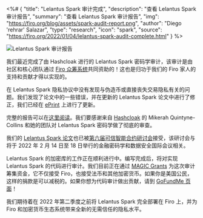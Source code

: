 <%# {
  "title": "Lelantus Spark 审计完成",
  "description": "查看 Lelantus Spark 审计报告",
  "summary": "查看 Lelantus Spark 审计报告",
  "img": "https://firo.org/blog/assets/spark-audit-report.png",
  "author": "Diego 'rehrar' Salazar",
  "type": "research",
  "icon": "spark",
  "source": "https://firo.org/2022/01/04/lelantus-spark-audit-complete.html"
} %>

![Lelantus Spark 审计报告](https://firo.org/blog/assets/spark-audit-report.png#size=8000x4000)

我们最近完成了由 Hashcloak 进行的 Lelantus Spark 密码学审计，该审计是由社区和核心团队通过 [Firo 众筹系统](https://fcs.firo.org/proposal/2)共同资助的！这也是归功于我们的 Firo 家人的支持和贡献才得以实现的。

在 Lelantus Spark 隐私协议中没有发现与伪造币或直接丧失交易隐私有关的问题。我们发现了论文中的一些错误，并在更新的 Lelantus Spark 论文中进行了修正，我们已经在 [ePrint](https://eprint.iacr.org/2021/1173) 上进行了更新。

完整的报告可以在[这里阅读](https://firo.org/about/research/papers/Lelantus_Spark_Audit_Report.pdf)。我们要感谢来自 [Hashcloak](https://hashcloak.com/) 的 Mikerah Quintyne-Collins 和她的团队对 Lelantus Spark 密码学做了彻底的审查。

我们的 [Lelantus Spark 论文](https://eprint.iacr.org/2021/1173)也已被[第六届可信智能合约研讨会](https://fc22.ifca.ai/wtsc/)接受，该研讨会与将于 2022 年 2 月 14 日至 18 日举行的金融密码学和数据安全国际会议相关。

Lelantus Spark 的加密库的工作正在顺利进行中。编写完成后，将对实现 Lelantus Spark 的代码进行审计。我们目前正在通过 [MAGIC Grants](https://magicgrants.org/Firo-Lelantus-Spark-Audit/) 为这次审计筹集资金，它不仅接受 Firo，也接受法币和其他加密货币。如果你是美国公民，这样的捐款是可以减税的。如果你想为代码审计做出贡献，请到 [GoFundMe 页面](https://www.gofundme.com/f/code-audit-for-lelantus-spark-in-firo)！

我们期待着在 2022 年第二季度之前将 Lelantus Spark 完全部署在 Firo 上，并为 Firo 和加密货币生态系统带来全新的无需信任的隐私水平。
